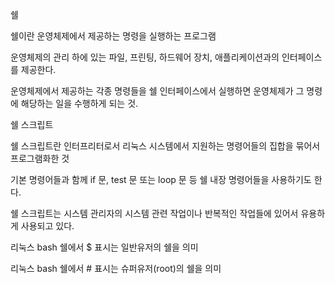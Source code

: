 쉘

쉘이란 운영체제에서 제공하는 명령을 실행하는 프로그램

운영체제의 관리 하에 있는 파일, 프린팅, 하드웨어 장치, 애플리케이션과의 인터페이스를 제공한다.

운영체제에서 제공하는 각종 명령들을 쉘 인터페이스에서 실행하면 운영체제가 그 명령에 해당하는 일을 수행하게 되는 것.

쉘 스크립트

쉘 스크립트란 인터프리터로서 리눅스 시스템에서 지원하는 명령어들의 집합을 묶어서 프로그램화한 것

기본 명령어들과 함께 if 문, test 문 또는 loop 문 등 쉘 내장 명령어들을 사용하기도 한다.

쉘 스크립트는 시스템 관리자의 시스템 관련 작업이나 반복적인 작업들에 있어서 유용하게 사용되고 있다.

리눅스 bash 쉘에서 $ 표시는 일반유저의 쉘을 의미

리눅스 bash 쉘에서 # 표시는 슈퍼유저(root)의 쉘을 의미